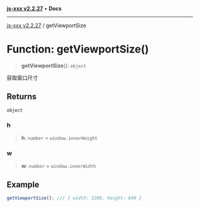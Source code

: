 [**js-xxx v2.2.27**](../README.md) • **Docs**

***

[js-xxx v2.2.27](../README.md) / getViewportSize

# Function: getViewportSize()

> **getViewportSize**(): `object`

获取窗口尺寸

## Returns

`object`

### h

> **h**: `number` = `window.innerHeight`

### w

> **w**: `number` = `window.innerWidth`

## Example

```ts
getViewportSize(); /// { width: 1280, height: 649 }
```
